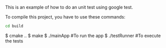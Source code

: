 This is an example of how to do an unit test using google test.

To compile this project, you have to use these commands:

```bash
cd build
```

$ cmake ..
$ make
$ ./mainApp #To run the app
$ ./testRunner #To execute the tests
